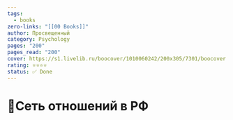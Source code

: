 ```yaml
---
tags:
  - books
zero-links: "[[00 Books]]"
author: Просвещенный
category: Psychology
pages: "200"
pages_read: "200"
cover: https://s1.livelib.ru/boocover/1010060242/200x305/7301/boocover.jpg
rating: ⭐⭐⭐⭐
status: ✅ Done
---
```

# 📔Сеть отношений в РФ

